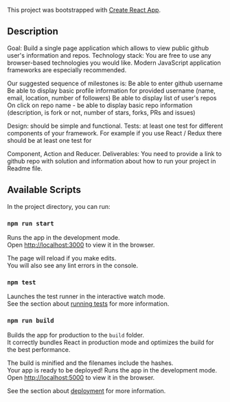 This project was bootstrapped with [Create React App](https://github.com/facebook/create-react-app).

## Description

Goal: Build a single page application which allows to view public github user's information and repos.
Technology stack: You are free to use any browser-based technologies you would like. Modern JavaScript application frameworks are especially
recommended.

Our suggested sequence of milestones is:
Be able to enter github username
Be able to display basic profile information for provided username (name, email, location, number of followers)
Be able to display list of user's repos
On click on repo name - be able to display basic repo information (description, is fork or not, number of stars, forks, PRs and issues)

Design: should be simple and functional.
Tests: at least one test for different components of your framework. For example if you use React / Redux there should be at least one test for

Component, Action and Reducer.
Deliverables: You need to provide a link to github repo with solution and information about how to run your project in Readme file.

## Available Scripts

In the project directory, you can run:

### `npm run start`

Runs the app in the development mode.<br>
Open [http://localhost:3000](http://localhost:3000) to view it in the browser.

The page will reload if you make edits.<br>
You will also see any lint errors in the console.

### `npm test`

Launches the test runner in the interactive watch mode.<br>
See the section about [running tests](#running-tests) for more information.

### `npm run build`

Builds the app for production to the `build` folder.<br>
It correctly bundles React in production mode and optimizes the build for the best performance.

The build is minified and the filenames include the hashes.<br>
Your app is ready to be deployed!
Runs the app in the development mode.<br>
Open [http://localhost:5000](http://localhost:5000) to view it in the browser.

See the section about [deployment](#deployment) for more information.